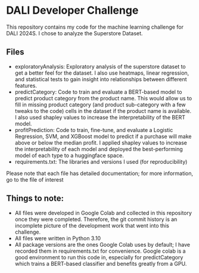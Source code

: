 # DALI Developer Challenge

This repository contains my code for the machine learning challenge for DALI 2024S.  I chose to analyze the Superstore Dataset.

## Files
- exploratoryAnalysis: Exploratory analysis of the superstore dataset to get a better feel for the dataset.  I also use heatmaps, linear regression, and statistical tests to gain insight into relationships between different features.
- predictCategory: Code to train and evaluate a BERT-based model to predict product category from the product name. This would allow us to fill in missing product category (and product sub-category with a few tweaks to the code) cells in the dataset if the product name is available.  I also used shapley values to increase the interpretability of the BERT model.
- profitPrediction: Code to train, fine-tune, and evaluate a Logistic Regression, SVM, and XGBoost model to predict if a purchase will make above or below the median profit.  I applied shapley values to increase the interpretability of each model and deployed the best-performing model of each type to a huggingface space.
- requirements.txt: The libraries and versions I used (for reproducibility)

Please note that each file has detailed documentation; for more information, go to the file of interest

## Things to note:
- All files were developed in Google Colab and collected in this repository once they were completed.  Therefore, the git commit history is an incomplete picture of the development work that went into this challenge.
- All files were written in Python 3.10
- All package versions are the ones Google Colab uses by default; I have recorded them in requirements.txt for convenience.  Google colab is a good environment to run this code in, especially for predictCategory which trains a BERT-based classifier and benefits greatly from a GPU.
